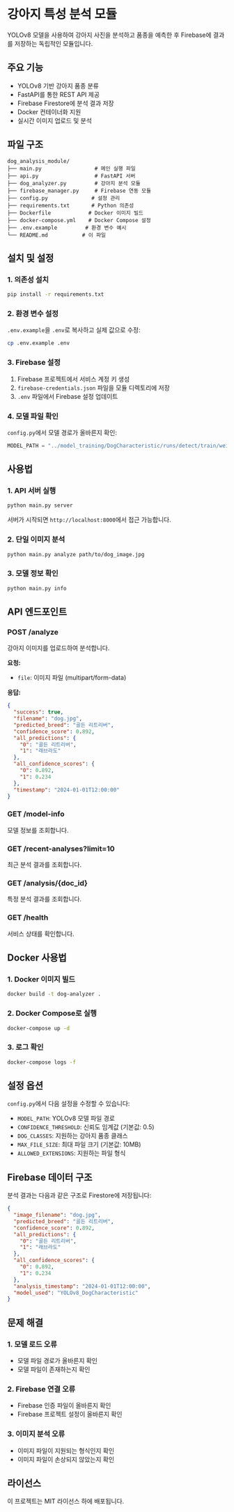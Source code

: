 # 강아지 특성 분석 모듈

YOLOv8 모델을 사용하여 강아지 사진을 분석하고 품종을 예측한 후 Firebase에 결과를 저장하는 독립적인 모듈입니다.

## 주요 기능

- YOLOv8 기반 강아지 품종 분류
- FastAPI를 통한 REST API 제공
- Firebase Firestore에 분석 결과 저장
- Docker 컨테이너화 지원
- 실시간 이미지 업로드 및 분석

## 파일 구조

```
dog_analysis_module/
├── main.py                 # 메인 실행 파일
├── api.py                  # FastAPI 서버
├── dog_analyzer.py         # 강아지 분석 모듈
├── firebase_manager.py     # Firebase 연동 모듈
├── config.py              # 설정 관리
├── requirements.txt       # Python 의존성
├── Dockerfile            # Docker 이미지 빌드
├── docker-compose.yml    # Docker Compose 설정
├── .env.example         # 환경 변수 예시
└── README.md           # 이 파일
```

## 설치 및 설정

### 1. 의존성 설치

```bash
pip install -r requirements.txt
```

### 2. 환경 변수 설정

`.env.example`을 `.env`로 복사하고 실제 값으로 수정:

```bash
cp .env.example .env
```

### 3. Firebase 설정

1. Firebase 프로젝트에서 서비스 계정 키 생성
2. `firebase-credentials.json` 파일을 모듈 디렉토리에 저장
3. `.env` 파일에서 Firebase 설정 업데이트

### 4. 모델 파일 확인

`config.py`에서 모델 경로가 올바른지 확인:
```python
MODEL_PATH = "../model_training/DogCharacteristic/runs/detect/train/weights/best.pt"
```

## 사용법

### 1. API 서버 실행

```bash
python main.py server
```

서버가 시작되면 `http://localhost:8000`에서 접근 가능합니다.

### 2. 단일 이미지 분석

```bash
python main.py analyze path/to/dog_image.jpg
```

### 3. 모델 정보 확인

```bash
python main.py info
```

## API 엔드포인트

### POST /analyze
강아지 이미지를 업로드하여 분석합니다.

**요청:**
- `file`: 이미지 파일 (multipart/form-data)

**응답:**
```json
{
  "success": true,
  "filename": "dog.jpg",
  "predicted_breed": "골든 리트리버",
  "confidence_score": 0.892,
  "all_predictions": {
    "0": "골든 리트리버",
    "1": "래브라도"
  },
  "all_confidence_scores": {
    "0": 0.892,
    "1": 0.234
  },
  "timestamp": "2024-01-01T12:00:00"
}
```

### GET /model-info
모델 정보를 조회합니다.

### GET /recent-analyses?limit=10
최근 분석 결과를 조회합니다.

### GET /analysis/{doc_id}
특정 분석 결과를 조회합니다.

### GET /health
서비스 상태를 확인합니다.

## Docker 사용법

### 1. Docker 이미지 빌드

```bash
docker build -t dog-analyzer .
```

### 2. Docker Compose로 실행

```bash
docker-compose up -d
```

### 3. 로그 확인

```bash
docker-compose logs -f
```

## 설정 옵션

`config.py`에서 다음 설정을 수정할 수 있습니다:

- `MODEL_PATH`: YOLOv8 모델 파일 경로
- `CONFIDENCE_THRESHOLD`: 신뢰도 임계값 (기본값: 0.5)
- `DOG_CLASSES`: 지원하는 강아지 품종 클래스
- `MAX_FILE_SIZE`: 최대 파일 크기 (기본값: 10MB)
- `ALLOWED_EXTENSIONS`: 지원하는 파일 형식

## Firebase 데이터 구조

분석 결과는 다음과 같은 구조로 Firestore에 저장됩니다:

```json
{
  "image_filename": "dog.jpg",
  "predicted_breed": "골든 리트리버",
  "confidence_score": 0.892,
  "all_predictions": {
    "0": "골든 리트리버",
    "1": "래브라도"
  },
  "all_confidence_scores": {
    "0": 0.892,
    "1": 0.234
  },
  "analysis_timestamp": "2024-01-01T12:00:00",
  "model_used": "YOLOv8_DogCharacteristic"
}
```

## 문제 해결

### 1. 모델 로드 오류
- 모델 파일 경로가 올바른지 확인
- 모델 파일이 존재하는지 확인

### 2. Firebase 연결 오류
- Firebase 인증 파일이 올바른지 확인
- Firebase 프로젝트 설정이 올바른지 확인

### 3. 이미지 분석 오류
- 이미지 파일이 지원되는 형식인지 확인
- 이미지 파일이 손상되지 않았는지 확인

## 라이선스

이 프로젝트는 MIT 라이선스 하에 배포됩니다. 